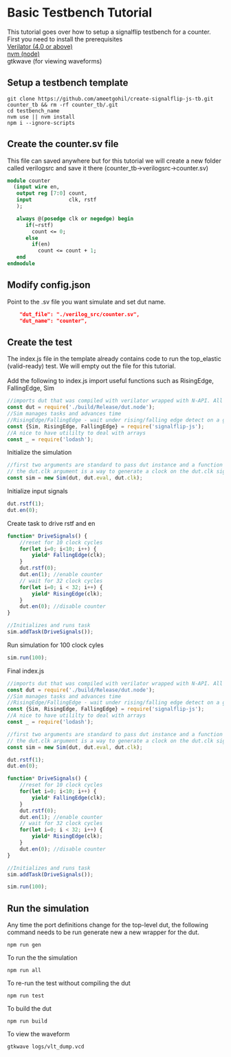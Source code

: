 # Basic Testbench Tutorial
This tutorial goes over how to setup a signalflip testbench for a counter. <br />
First you need to install the prerequisites <br />
[Verilator (4.0 or above)](https://www.veripool.org/projects/verilator/wiki/Installing) <br />
[nvm (node)](https://github.com/creationix/nvm) <br />
gtkwave (for viewing waveforms) <br />
	
## Setup a testbench template
```
git clone https://github.com/ameetgohil/create-signalflip-js-tb.git counter_tb && rm -rf counter_tb/.git
cd testbench_name
nvm use || nvm install
npm i --ignore-scripts
```

## Create the counter.sv file
This file can saved anywhere but for this tutorial we will create a new folder called verilogsrc and save it there (counter_tb->verilogsrc->counter.sv)
```systemverilog
module counter
  (input wire en,
   output reg [7:0] count,
   input            clk, rstf
   );

   always @(posedge clk or negedge) begin
      if(~rstf)
        count <= 0;
      else
        if(en)
          count <= count + 1;
   end
endmodule
```

## Modify config.json
Point to the .sv file you want simulate and set dut name.
```json
    "dut_file": "./verilog_src/counter.sv",
    "dut_name": "counter",
```

## Create the test
The index.js file in the template already contains code to run the top_elastic (valid-ready) test. We will empty out the file for this tutorial. <br />
<br />
Add the following to index.js import useful functions such as RisingEdge, FallingEdge, Sim
```javascript
//imports dut that was compiled with verilator wrapped with N-API. All top level signals are accessible via this import
const dut = require('./build/Release/dut.node');
//Sim manages tasks and advances time
//RisingEdge/FallingEdge - wait under rising/falling edge detect on a given signal
const {Sim, RisingEdge, FallingEdge} = require('signalflip-js');
//A nice to have utililty to deal with arrays
const _ = require('lodash');
```
Initialize the simulation
```javascript
//first two arguments are standard to pass dut instance and a function to advance time
// the dut.clk argument is a way to generate a clock on the dut.clk signal
const sim = new Sim(dut, dut.eval, dut.clk); 
```

Initialize input signals
```javascript
dut.rstf(1); 
dut.en(0);
```

Create task to drive rstf and en
```javascript
function* DriveSignals() {
	//reset for 10 clock cycles
	for(let i=0; i<10; i++) {
		yield* FallingEdge(clk);
	}
	dut.rstf(0);
	dut.en(1); //enable counter
	// wait for 32 clock cycles
	for(let i=0; i < 32; i++) {
		yield* RisingEdge(clk);
	}
	dut.en(0); //disable counter
}

//Initializes and runs task
sim.addTask(DriveSignals());
```

Run simulation for 100 clock cyles
```javascript
sim.run(100);
```

Final index.js
```javascript
//imports dut that was compiled with verilator wrapped with N-API. All top level signals are accessible via this import
const dut = require('./build/Release/dut.node');
//Sim manages tasks and advances time
//RisingEdge/FallingEdge - wait under rising/falling edge detect on a given signal
const {Sim, RisingEdge, FallingEdge} = require('signalflip-js');
//A nice to have utililty to deal with arrays
const _ = require('lodash');

//first two arguments are standard to pass dut instance and a function to advance time
// the dut.clk argument is a way to generate a clock on the dut.clk signal
const sim = new Sim(dut, dut.eval, dut.clk); 

dut.rstf(1); 
dut.en(0);

function* DriveSignals() {
	//reset for 10 clock cycles
	for(let i=0; i<10; i++) {
		yield* FallingEdge(clk);
	}
	dut.rstf(0);
	dut.en(1); //enable counter
	// wait for 32 clock cycles
	for(let i=0; i < 32; i++) {
		yield* RisingEdge(clk);
	}
	dut.en(0); //disable counter
}

//Initializes and runs task
sim.addTask(DriveSignals());

sim.run(100);
```

## Run the simulation
Any time the port definitions change for the top-level dut, the following command needs to be run generate new a new wrapper for the dut.
```
npm run gen
```
To run the the simulation
```
npm run all
```

To re-run the test without compiling the dut
```
npm run test
```

To build the dut
```
npm run build
```

To view the waveform
```
gtkwave logs/vlt_dump.vcd
```
